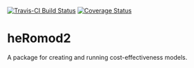 [![Travis-CI Build Status](https://travis-ci.org/jrdnmdhl/heRomod2.svg?branch=master)](https://travis-ci.org/jrdnmdhl/heRomod2)
[![Coverage Status](https://codecov.io/gh/jrdnmdhl/heRomod2/branch/master/graph/badge.svg)](https://codecov.io/gh/jrdnmdhl/heRomod2?branch=master)

# heRomod2

A package for creating and running cost-effectiveness models.